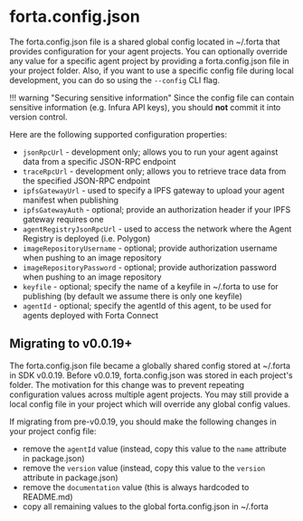 # forta.config.json

The forta.config.json file is a shared global config located in ~/.forta that provides configuration for your agent projects. You can optionally override any value for a specific agent project by providing a forta.config.json file in your project folder. Also, if you want to use a specific config file during local development, you can do so using the `--config` CLI flag. 

!!! warning "Securing sensitive information"
    Since the config file can contain sensitive information (e.g. Infura API keys), you should **not** commit it into version control. 

Here are the following supported configuration properties:

- `jsonRpcUrl` - development only; allows you to run your agent against data from a specific JSON-RPC endpoint
- `traceRpcUrl` - development only; allows you to retrieve trace data from the specified JSON-RPC endpoint
- `ipfsGatewayUrl` - used to specify a IPFS gateway to upload your agent manifest when publishing
- `ipfsGatewayAuth` - optional; provide an authorization header if your IPFS gateway requires one
- `agentRegistryJsonRpcUrl` - used to access the network where the Agent Registry is deployed (i.e. Polygon)
- `imageRepositoryUsername` - optional; provide authorization username when pushing to an image repository
- `imageRepositoryPassword` - optional; provide authorization password when pushing to an image repository
- `keyfile` - optional; specify the name of a keyfile in ~/.forta to use for publishing (by default we assume there is only one keyfile)
- `agentId` - optional; specify the agentId of this agent, to be used for agents deployed with Forta Connect

## Migrating to v0.0.19+

The forta.config.json file became a globally shared config stored at ~/.forta in SDK v0.0.19. Before v0.0.19, forta.config.json was stored in each project's folder. The motivation for this change was to prevent repeating configuration values across multiple agent projects. You may still provide a local config file in your project which will override any global config values.

If migrating from pre-v0.0.19, you should make the following changes in your project config file:

- remove the `agentId` value (instead, copy this value to the `name` attribute in package.json)
- remove the `version` value (instead, copy this value to the `version` attribute in package.json)
- remove the `documentation` value (this is always hardcoded to README.md)
- copy all remaining values to the global forta.config.json in ~/.forta